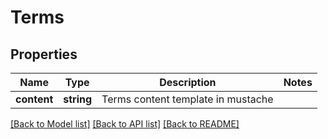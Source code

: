 # Terms

## Properties
Name | Type | Description | Notes
------------ | ------------- | ------------- | -------------
**content** | **string** | Terms content template in mustache | 

[[Back to Model list]](../../README.md#documentation-for-models) [[Back to API list]](../../README.md#documentation-for-api-endpoints) [[Back to README]](../../README.md)

